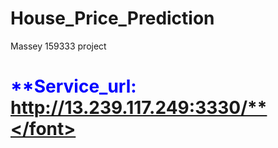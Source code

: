 # House_Price_Prediction
Massey 159333 project


# <font color=Blue>**Service_url: http://13.239.117.249:3330/**</font>
